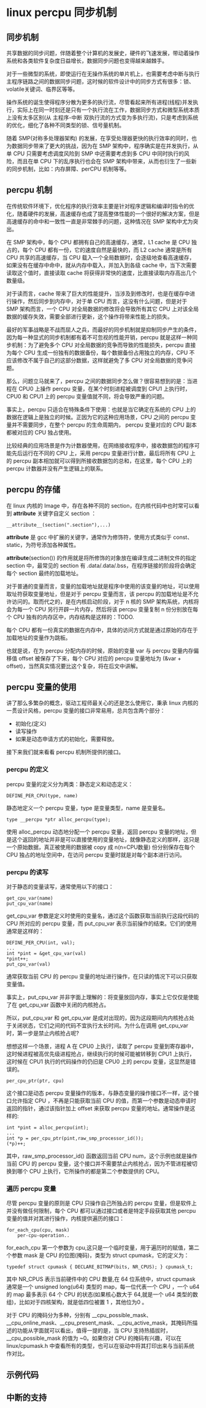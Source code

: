# linux percpu 同步机制

## 同步机制
共享数据的同步问题，伴随着整个计算机的发展史，硬件的飞速发展，带动着操作系统和各类软件复杂度日益增长，数据同步问题也变得越来越棘手。   

对于一些微型的系统，即使运行在无操作系统的单片机上，也需要考虑中断与执行主程序链路之间的数据同步问题，这时候的软件设计中的同步方式有很多：锁、volatile关键词、临界区等等。  

操作系统的诞生使得程序分散为更多的执行流，尽管看起来所有进程(线程)并发执行，实际上在同一时刻还是只有一个执行流在工作，数据同步方式和微型系统本质上没有太多区别(从 主程序-中断 双执行流的方式变为多执行流)，只是考虑到系统的优化，细化了各种不同类型的锁、信号量机制。   

随着 SMP(对称多处理器架构) 的发展，在享受处理器更快的执行效率的同时，也为数据同步带来了更大的挑战，因为在 SMP 架构中，程序确实是在并发执行，从单 CPU 只需要考虑调度风险到 SMP 中还需要考虑到多 CPU 中同时执行的风险，而且在单 CPU 下的乱序执行也会在 SMP 架构中带来，从而也衍生了一些新的同步机制，比如：内存屏障、perCPU 机制等等。  


## percpu 机制
在传统软件环境下，优化程序的执行效率主要是针对程序逻辑和编译时指令的优化，随着硬件的发展，高速缓存也成了提高整体性能的一个很好的解决方案，但是高速缓存的命中和一致性一直是非常棘手的问题，这种情况在 SMP 架构中尤为突出。  

在 SMP 架构中，每个 CPU 都拥有自己的高速缓存，通常，L1 cache 是 CPU 独占的，每个 CPU 都有一份，它的速度自然是最快的，而 L2 cache 通常是所有 CPU 共享的高速缓存，当 CPU 载入一个全局数据时，会逐级地查看高速缓存，如果没有在缓存中命中，就从内存中载入，并加入到各级 cache 中，当下次需要读取这个值时，直接读取 cache 将获得非常快的速度，比直接读取内存高出几个数量级。   

对于读而言，cache 带来了巨大的性能提升，当涉及到修改时，也是在缓存中进行操作，然后同步到内存中，对于单 CPU 而言，这没有什么问题，但是对于 SMP 架构而言，一个 CPU 对全局数据的修改将会导致所有其它 CPU 上对该全局数据的缓存失效，需要全部进行更新，这个操作将带来性能上的损失。  

最好的军事战略是不战而屈人之兵，而最好的同步机制就是抑制同步产生的条件，因为每一种显式的同步机制都有着不可忽视的性能开销，percpu 就是这样一种同步机制：为了避免多个 CPU 对全局数据的竞争而导致的性能损失，percpu 直接为每个 CPU 生成一份独有的数据备份，每个数据备份占用独立的内存，CPU 不应该修改不属于自己的这部分数据，这样就避免了多 CPU 对全局数据的竞争问题。    

那么，问题立马就来了，percpu 之间的数据同步怎么做？很容易想到的是：当进程在 CPU0 上操作 percpu 变量，在某个时刻进程被调度到 CPU1 上执行时，CPU0 和 CPU1 上的 percpu 变量值就不同，将会导致严重的问题。   

事实上，percpu 只适合在特殊条件下使用：也就是当它确定在系统的 CPU 上的数据在逻辑上是独立的时候。正因为它的这种应用场景，CPU 之间的 percpu 变量并不需要同步，在整个 percpu 的生命周期内， percpu 变量对应的 CPU 副本都被对应的 CPU 独占使用。   

比较经典的应用场景是作为计数器使用，在网络接收程序中，接收数据包的程序可能先后运行在不同的 CPU 上，采用 percpu 变量进行计数，最后将所有 CPU 上的 percpu 副本相加就可以得到所接收数据包的总和，在这里，每个 CPU 上的 percpu 计数器并没有产生逻辑上的联系。  



## percpu 的存储
在 linux 内核的 Image 中，存在各种不同的 section，在内核代码中也时常可以看到 __attribute__ 关键字自定义 section ：

```
__attribute__(section(".section"),...)
```
__attribute__ 是 gcc 中扩展的关键字，通常作为修饰符，使用方式类似于 const、static，为符号添加各种属性。  

__attribute__(section()) 的作用就是将所修饰的对象放在编译生成二进制文件的指定 section 中，最常见的 section 有 .data/.data/.bss，在程序链接的阶段将会确定每个 section 最终的加载地址。   

对于普通的变量而言，变量的加载地址就是程序中使用的该变量的地址，可以使用取址符获取变量地址，但是对于 percpu 变量而言，该 percpu 的加载地址是不允许访问的。取而代之的，是在内核启动阶段，对于 n 核的 SMP 架构系统，内核将会为每一个 CPU 另行开辟一片内存，然后将该 percpu 变量复制 n 份分别放在每个 CPU 独有的内存区中，内存结构是这样的：TODO.  


每个 CPU 都有一份真实的数据在内存中，具体的访问方式就是通过原始的存在于加载地址的变量作为跳板。  

也就是说，在为 percpu 分配内存的时候，原始的变量 var 与 percpu 变量内存偏移值 offset 被保存了下来，每个 CPU 对应的 percpu 变量地址为 (&var + offset)，当然真实情况要比这个复杂，将在后文中讲解。  

## percpu 变量的使用
讲了那么多繁杂的概念，驱动工程师最关心的还是怎么使用它，秉承 linux 内核的一贯设计风格，percpu 变量的接口非常易用，总共包含两个部分：
* 初始化(定义)
* 读写操作
* 如果是动态申请方式的初始化，需要释放。

接下来我们就来看看 percpu 机制所提供的接口。  

### percpu 的定义
percpu 变量的定义分为两类：静态定义和动态定义：

```
DEFINE_PER_CPU(type, name)
```
静态地定义一个 percpu 变量，type 是变量类型，name 是变量名。  

```
type __percpu *ptr alloc_percpu(type);
```  

使用 alloc_percpu 动态地分配一个 percpu 变量，返回 percpu 变量的地址，但是这个返回的地址并非是可以直接使用的变量地址，就像静态定义的那样，这只是一个原始数据，真正被使用的数据被 copy 成 n(n=CPU数量) 份分别保存在每个 CPU 独占的地址空间中，在访问 percpu 变量时就是对每个副本进行访问。  



### percpu 的读写
对于静态的变量读写，通常使用以下的接口：

```
get_cpu_var(name)
put_cpu_var(name)
```
get_cpu_var 参数是定义时使用的变量名，通过这个函数获取当前执行这段代码的 CPU 所对应的 percpu 变量，而 put_cpu_var 表示当前操作的结束。它们的使用通常是这样的：

```
DEFINE_PER_CPU(int, val);
...
int *pint = &get_cpu_var(val)
*pint++;
put_cpu_var(val)
```
通常获取当前 CPU 的 percpu 变量的地址进行操作，在只读的情况下可以只获取变量值。  

事实上，put_cpu_var 并非字面上理解的：将变量放回内存，事实上它仅仅是使能了在 get_cpu_var 函数中关闭的内核抢占。  

所以，put_cpu_var 和 get_cpu_var 是成对出现的，因为这段期间内内核抢占处于关闭状态，它们之间的代码不宜执行太长时间。为什么在调用 get_cpu_var 时，第一步是禁止内核抢占呢?  

想想这样一个场景，进程 A 在 CPU0 上执行，读取了 percpu 变量到寄存器中，这时候进程被高优先级进程抢占，继续执行的时候可能被转移到 CPU1 上执行，这时候在 CPU1 执行的代码操作的仍旧是 CPU0 上的 percpu 变量，这显然是错误的。  


```
per_cpu_ptr(ptr, cpu)
```
这个接口是动态 percpu 变量操作的版本，与静态变量的操作接口不一样，这个接口允许指定 CPU ，不再是只能获取当前 CPU 的值，而第一个参数是动态申请时返回的指针，通过该指针加上 offset 来获取 percpu 变量的地址。通常操作是这样的:

```
int *pint = alloc_percpu(int);
...
int *p = per_cpu_ptr(pint,raw_smp_processor_id());
(*p)++;
```

其中，raw_smp_processor_id() 函数返回当前 CPU num，这个示例也就是操作当前 CPU 的 percpu 变量，这个接口并不需要禁止内核抢占，因为不管进程被切换到哪个 CPU 上执行，它所操作的都是第二个参数提供的 CPU。  



### 遍历 percpu 变量
尽管 percpu 变量的原则是 CPU 只操作自己所独占的 percpu 变量，但是软件上并没有做任何限制，每个 CPU 都可以通过接口或者是特定手段获取其他 percpu 变量的值并对其进行操作，内核提供遍历的接口：

```
for_each_cpu(cpu, mask)	
    per-cpu-operation..
```
for_each_cpu 第一个参数为 cpu,这只是一个临时变量，用于遍历时的赋值，第二个参数 mask 是 CPU 的位图(掩码)，类型为 struct cpumask，它的定义为：

```
typedef struct cpumask { DECLARE_BITMAP(bits, NR_CPUS); } cpumask_t;
```

其中 NR_CPUS 表示当前硬件中的 CPU 数量,在 64 位系统中，struct cpumask 通常是一个 unsigned long(u64) 类型的 map，每一位代表一个 CPU ，一个 u64 的 map 最多表示 64 个 CPU 的状态(如果核心数大于 64,就是一个 u64 类型的数组)，比如对于四核架构，就是低四位被置 1 ，其他位为0 。   

对于 CPU 的掩码分为多种，分别有 __cpu_possible_mask、__cpu_online_mask、__cpu_present_mask、__cpu_active_mask，其掩码所描述的功能从字面就可以看出，值得一提的是，当 CPU 支持热插拔时，__cpu_possible_mask 的值为 ~0。如果你对 CPU 的掩码有兴趣，可以在 linux/cpumask.h 中查看所有的类型，也可以在驱动中将其打印出来与当前系统作对比。  


## 示例代码
## 中断的支持




